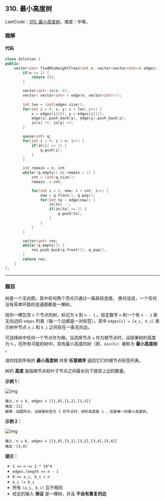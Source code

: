 ## 310. 最小高度树

LeetCode：[310. 最小高度树](https://leetcode.cn/problems/minimum-height-trees/)，难度：中等。

### 题解

#### 代码

```c++
class Solution {
public:
    vector<int> findMinHeightTrees(int n, vector<vector<int>>& edges) {
        if(n == 1) {
            return {0};
        }

        vector<int> in(n, 0);
        vector< vector<int> > edge(n, vector<int>());
        
        int len = (int)edges.size();
        for(int i = 0, x, y; i < len; i++) {
            x = edges[i][0], y = edges[i][1];
            edge[x].push_back(y), edge[y].push_back(x);
            in[x] ++, in[y] ++;
        }

        queue<int> q;
        for(int i = 0; i < n; i++) {
            if(in[i] == 1) {
                q.push(i);
            }
        }

        int remain = n, cnt;
        while(!q.empty() && remain > 2) {
            cnt = (int)q.size();
            remain -= cnt;

            for(int i = 0, now; i < cnt; i++) {
                now = q.front(), q.pop();
                for(int to : edge[now]) {
                    in[to] --;
                    if(in[to] == 1) {
                        q.push(to);
                    }
                }
            }
        }

        vector<int> res;
        while(!q.empty()) {
            res.push_back(q.front()), q.pop();
        }
        return res;
    }
};
```



---



### 题目

树是一个无向图，其中任何两个顶点只通过一条路径连接。 换句话说，一个任何没有简单环路的连通图都是一棵树。

给你一棵包含 `n` 个节点的树，标记为 `0` 到 `n - 1` 。给定数字 `n` 和一个有 `n - 1` 条无向边的 `edges` 列表（每一个边都是一对标签），其中 `edges[i] = [a_i, b_i]` 表示树中节点 `a_i` 和 `b_i` 之间存在一条无向边。

可选择树中任何一个节点作为根。当选择节点 `x` 作为根节点时，设结果树的高度为 `h` 。在所有可能的树中，具有最小高度的树（即，`min(h)`）被称为 **最小高度树** 。

请你找到所有的 **最小高度树** 并按 **任意顺序** 返回它们的根节点标签列表。

树的 **高度** 是指根节点和叶子节点之间最长向下路径上边的数量。

 

**示例 1：**

![img](https://gitee.com/xwl66/leetcode/raw/master/image/310-e1.jpg)

```
输入：n = 4, edges = [[1,0],[1,2],[1,3]]
输出：[1]
解释：如图所示，当根是标签为 1 的节点时，树的高度是 1 ，这是唯一的最小高度树。
```

**示例 2：**

![img](https://gitee.com/xwl66/leetcode/raw/master/image/310-e2.jpg)

```
输入：n = 6, edges = [[3,0],[3,1],[3,2],[3,4],[5,4]]
输出：[3,4]
```

 

**提示：**

- `1 <= n <= 2 * 10^4`
- `edges.length == n - 1`
- `0 <= a_i, b_i < n`
- `a_i != b_i`
- 所有 `(a_i, b_i)` 互不相同
- 给定的输入 **保证** 是一棵树，并且 **不会有重复的边**


